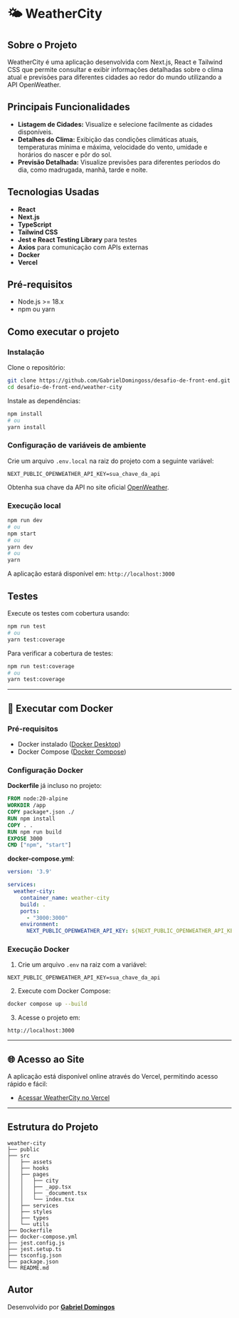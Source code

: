 # 🌤 WeatherCity

## Sobre o Projeto

WeatherCity é uma aplicação desenvolvida com Next.js, React e Tailwind CSS que permite consultar e exibir informações detalhadas sobre o clima atual e previsões para diferentes cidades ao redor do mundo utilizando a API OpenWeather.

## Principais Funcionalidades

- **Listagem de Cidades:** Visualize e selecione facilmente as cidades disponíveis.
- **Detalhes do Clima:** Exibição das condições climáticas atuais, temperaturas mínima e máxima, velocidade do vento, umidade e horários do nascer e pôr do sol.
- **Previsão Detalhada:** Visualize previsões para diferentes períodos do dia, como madrugada, manhã, tarde e noite.

## Tecnologias Usadas

- **React**
- **Next.js**
- **TypeScript**
- **Tailwind CSS**
- **Jest e React Testing Library** para testes
- **Axios** para comunicação com APIs externas
- **Docker**
- **Vercel**


## Pré-requisitos

- Node.js >= 18.x
- npm ou yarn

## Como executar o projeto

### Instalação

Clone o repositório:

```bash
git clone https://github.com/GabrielDomingoss/desafio-de-front-end.git
cd desafio-de-front-end/weather-city
```

Instale as dependências:

```bash
npm install
# ou
yarn install
```

### Configuração de variáveis de ambiente

Crie um arquivo `.env.local` na raiz do projeto com a seguinte variável:

```env
NEXT_PUBLIC_OPENWEATHER_API_KEY=sua_chave_da_api
```

Obtenha sua chave da API no site oficial [OpenWeather](https://openweathermap.org/api).

### Execução local

```bash
npm run dev
# ou
npm start
# ou
yarn dev
# ou
yarn
```

A aplicação estará disponível em: `http://localhost:3000`

## Testes

Execute os testes com cobertura usando:

```bash
npm run test
# ou
yarn test:coverage
```

Para verificar a cobertura de testes:

```bash
npm run test:coverage
# ou
yarn test:coverage
```

---

## 🐳 Executar com Docker

### Pré-requisitos

- Docker instalado ([Docker Desktop](https://docs.docker.com/get-docker/))
- Docker Compose ([Docker Compose](https://docs.docker.com/compose/install/))

### Configuração Docker

**Dockerfile** já incluso no projeto:

```dockerfile
FROM node:20-alpine
WORKDIR /app
COPY package*.json ./
RUN npm install
COPY . .
RUN npm run build
EXPOSE 3000
CMD ["npm", "start"]
```

**docker-compose.yml**:

```yaml
version: '3.9'

services:
  weather-city:
    container_name: weather-city
    build: .
    ports:
      - "3000:3000"
    environment:
      NEXT_PUBLIC_OPENWEATHER_API_KEY: ${NEXT_PUBLIC_OPENWEATHER_API_KEY}
```

### Execução Docker

1. Crie um arquivo `.env` na raiz com a variável:

```env
NEXT_PUBLIC_OPENWEATHER_API_KEY=sua_chave_da_api
```

2. Execute com Docker Compose:

```bash
docker compose up --build
```

3. Acesse o projeto em:

```
http://localhost:3000
```

---

## 🌐 Acesso ao Site

A aplicação está disponível online através do Vercel, permitindo acesso rápido e fácil:

- [Acessar WeatherCity no Vercel](https://weather-city-a8f4f9919-gabrieldomingoss-projects.vercel.app)

---

## Estrutura do Projeto

```
weather-city
├── public
├── src
│   ├── assets
│   ├── hooks
│   ├── pages
│   │   ├── city
│   │   ├── _app.tsx
│   │   ├── _document.tsx
│   │   └── index.tsx
│   ├── services
│   ├── styles
│   ├── types
│   └── utils
├── Dockerfile
├── docker-compose.yml
├── jest.config.js
├── jest.setup.ts
├── tsconfig.json
├── package.json
└── README.md
```

## Autor

Desenvolvido por **[Gabriel Domingos](https://github.com/GabrielDomingoss)**
